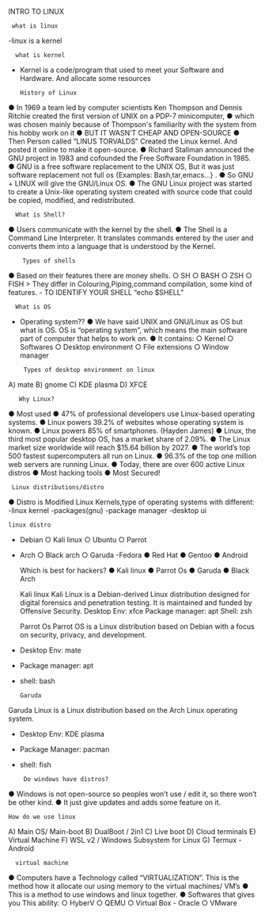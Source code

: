 INTRO TO LINUX

     what is linux
   -linux is a kernel

      what is kernel
  - Kernel is a code/program that used to meet your Software and Hardware. And allocate some resources
  
        History of Linux 
  ● In 1969 a team led by computer scientists Ken Thompson and Dennis Ritchie created the first version of UNIX on a PDP-7 minicomputer, ● which was chosen mainly because of Thompson's familiarity with the system from his hobby work on it ● BUT IT WASN’T CHEAP AND OPEN-SOURCE ● Then Person called “LINUS TORVALDS” Created the Linux kernel. And posted it online to make it open-source.
 ● Richard Stallman announced the GNU project in 1983 and cofounded the Free Software Foundation in 1985. ● GNU is a free software replacement to the UNIX OS, But it was just software replacement not full os {Examples: Bash,tar,emacs…} . ● So GNU + LINUX will give the GNU/Linux OS. ● The GNU Linux project was started to create a Unix-like operating system created with source code that could be copied, modified, and redistributed.
 
      What is Shell?
  ● Users communicate with the kernel by the shell. ● The Shell is a Command Line Interpreter. It translates commands entered by the user and converts them into a language that is understood by the Kernel.
  
        Types of shells 
  ● Based on their features there are money shells. ○ SH ○ BASH ○ ZSH ○ FISH > They differ in Colouring,Piping,command compilation, some kind of features. - TO IDENTIFY YOUR SHELL “echo $SHELL”
  
      What is OS
  - Operating system?? ● We have said UNIX and GNU/Linux as OS but what is OS. OS is “operating system”, which means the main software part of computer that helps to work on. ● It contains: ○ Kernel ○ Softwares ○ Desktop environment ○ File extensions ○ Window manager
  
         Types of desktop environment on linux
   A) mate
   B) gnome
   C) KDE plasma
   D) XFCE
   
       Why Linux? 
   ● Most used ● 47% of professional developers use Linux-based operating systems. ● Linux powers 39.2% of websites whose operating system is known. ● Linux powers 85% of smartphones. (Hayden James) ● Linux, the third most popular desktop OS, has a market share of 2.09%. ● The Linux market size worldwide will reach $15.64 billion by 2027. ● The world’s top 500 fastest supercomputers all run on Linux. ● 96.3% of the top one million web servers are running Linux. ● Today, there are over 600 active Linux distros
 ● Most hacking tools
 ● Most Secured!
 
     Linux distributions/distro 
 ● Distro is Modified Linux Kernels,type of operating systems with different:
 -linux kernel
 -packages(gnu)
 -package manager
 -desktop ui
 
    linux distro
  - Debian
        ○ Kali linux
        ○ Ubuntu
         ○ Parrot
 - Arch
        ○ Black arch 
        ○ Garuda
 -Fedora
         ● Red Hat
          ● Gentoo
           ● Android
           
     Which is best for hackers? 
● Kali linux 
● Parrot Os 
● Garuda
● Black Arch

	Kali linux
Kali Linux is a Debian-derived Linux distribution designed for digital forensics and penetration testing. It is maintained and funded by Offensive Security.
            Desktop Env: xfce
            Package manager: apt 
             Shell: zsh
             
     Parrot Os
Parrot OS is a Linux distribution based on Debian with a focus on security, privacy, and development.  
- Desktop Env: mate 
- Package manager: apt
- shell: bash

      Garuda
Garuda Linux is a Linux distribution based on the Arch Linux operating system.
- Desktop Env: KDE plasma  
- Package Manager: pacman
- shell: fish

       Do windows have distros?
● Windows is not open-source so peoples won’t use / edit it, so there won’t be other kind. 
● It just give updates and adds some feature on it.

    How do we use linux
A) Main OS/ Main-boot
B) DualBoot / 2in1
C) Live boot
D) Cloud terminals
E) Virtual Machine
F) WSL v2 / Windows Subsystem for Linux
G) Termux - Android

      virtual machine
● Computers have a Technology called “VIRTUALIZATION”. This is the method how it allocate our using memory to the virtual machines/ VM’s 
● This is a method to use windows and linux together. 
● Softwares that gives you This ability:
○ HyberV 
○ QEMU 
○ Virtual Box - Oracle 
○ VMware
